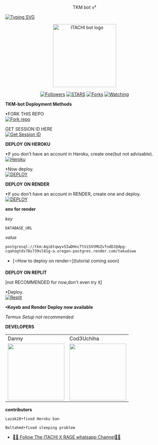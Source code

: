 <p align="center">
TKM bot v²
</p>

<a href="https://git.io/typing-svg"><img src="https://readme-typing-svg.demolab.com?font=Black+Ops+One&size=50&pause=1000&color=DAA520&center=true&width=910&height=100&lines=THANKS FOR CHOOSING +ITACHI-bot;MULTI+DEVICE+WHATSAPP+BOT" alt="Typing SVG" /></a>
  </p>

<p align="center">
  <a href="https://github.com/ITACHI-MD-pixel">
    <img alt="ITACHI bot logo" height="200" src="https://telegra.ph/file/d72a4c7f62821f1e72540.jpg">
  </a>
</p>

<p align="center">
  <a href="https://github.com/ITACHI-MD-pixel?tab=followers"><img title="Followers" src="https://img.shields.io/github/followers/ITACHI-MD-pixel?label=Followers&style=social"></a>
  <a href="https://github.com/ITACHI-MD-pixel/ITACHI-bot/stargazers/"><img title="STARS" src="https://img.shields.io/github/stars/ITACHI-MD-pixel/ITACHI-bot?&style=social"></a>
  <a href="https://github.com/ITACHI-MD-pixel/ITACHI-bot/network/members"><img title="Forks" src="https://img.shields.io/github/forks/ITACHI-MD-pixel/ITACHI-bot?style=social"></a>
  <a href="https://github.com/ITACHI-MD-pixel/ITACHI-bot/watchers"><img title="Watching" src="https://img.shields.io/github/watchers/ITACHI-MD-pixel/ITACHI-bot?label=Watching&style=social"></a>
</p>

 **TKM-bot Deployment Methods**

•FORK THIS REPO
 <br>
 <a href='https://github.com/ITACHI-MD-pixel/ITACHI-bot/fork' target="_blank"><img alt='Fork repo' src='https://img.shields.io/badge/Fork-black?style=for-the-badge&logo=git&logoColor=white'/></a>

 GET SESSION ID HERE
 <br>
 <a href='https://david-session-1-4fpd.onrender.com/' target="_blank"><img alt='Get Session ID' src='https://img.shields.io/badge/Get session id-blue?style=for-the-badge&logo=opencv&logoColor=white'/></a> 

**DEPLOY ON HEROKU**

•If you don't have an account in Heroku, create one(but not advisable).
   <br>
    <a href='https://signup.heroku.com/' target="_blank"><img alt='Heroku' src='https://img.shields.io/badge/-Create-purple?style=for-the-badge&logo=heroku&logoColor=white'/></a>

•Now deploy.
    <br>
    <a href='https://dashboard.heroku.com/new?template=https://github.com/Cod3Uchiha/TKM-bot' target="_blank"><img alt='DEPLOY' src='https://img.shields.io/badge/-DEPLOY-purple?style=for-the-badge&logo=heroku&logoColor=white'/></a>

**DEPLOY ON RENDER**

•If you don't have an account in RENDER, create one and deploy.
    <br>
    <a href='https://dashboard.render.com/select-repo?type=web' target="_blank"><img alt='DEPLOY' src='https://img.shields.io/badge/-DEPLOY-black?style=for-the-badge&logo=render&logoColor=white'/></a>

**env for render**

_key_

```
DATABASE_URL
```
_value_

```
postgresql://tkm:Aqi6tqwyv5IwDHncTtVi5XtMGZvfndDJ@dpg-cqahogtds78s739sl81g-a.oregon-postgres.render.com/takudzwa
```
* [⭐️How to deploy on render⭐️](tutorial coming soon)


**DEPLOY ON REPLIT**

[not RECOMMENDED for now,don't even try it]

•Deploy.
    <br>
    <a href='https://replit.com/github/ITACHI-MD-pixel/ITACHI-bot' target="_blank"><img alt='Replit' src='https://img.shields.io/badge/-Deploy-red?style=for-the-badge&logo=replit&logoColor=white'/></a>

**•Koyeb and Render Deploy now available**

_Termux Setup not recommended_

**DEVELOPERS**

<table>
  <tr>
    <td>Danny</td>
    <td>Cod3Uchiha</td>
  </tr>
  <tr>
    <td><a href="https://github.com/DannyAkintunde"><img src="https://avatars.githubusercontent.com/u/142972494?v=4" width="180"</td>
    <td><a href="https://github.com/ITACHI-MD-pixel"><img src="https://telegra.ph/file/d72a4c7f62821f1e72540.jpg" width="180"</td>
  </tr>
</table>

**contributors**

```
Lazak28•fixed Heroku ban
```
```
Beltahmd•fixed sleeping problem
```

* [🧑‍💻 Follow The ITACHI X RAGE whatsapp Channel🧑‍💻]("https://whatsapp.com/channel/0029VafgKHuDjiOa7y21kq37")


